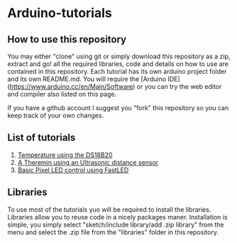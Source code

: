 # Arduino-tutorials

## How to use this repository

You may either "clone" using git or simply download this repository as a zip, extract and go! all the required libraries, code and details on how to use are contained in this repository. Each tutorial has its own arduino project folder and its own README.md. You will require the [Arduino IDE] (https://www.arduino.cc/en/Main/Software) or you can try the web editor and compiler also listed on this page.

If you have a github account I suggest you "fork" this repository so you can keep track of your own changes.

## List of tutorials

1. [Temperature using the DS18B20](TemperatureDS18B20/README.md)
2. [A Theremin using an Ultrasonic distance sensor](UltrasonicTheremin/README.md)
3. [Basic Pixel LED control using FastLED](10xFastLed/README.md)




## Libraries

To use most of the tutorials yuo will be required to install the libraries. Libraries allow you to reuse code in a nicely packages maner.
Installation is simple, you simply select "sketch/include library/add .zip library" from the menu and select the .zip file from the "libraries" folder in this repository.
